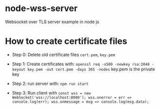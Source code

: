 # node-wss-server
Websocket over TLS server example in node js

# How to create certificate files

- Step 0:
Delete old certificate files `cert.pem`, `key.pem`

- Step 1:
Create certificates with: `openssl req -x509 -newkey rsa:2048 -keyout key.pem -out cert.pem -days 365 -nodes` key.pem is the private key

- Step 2:
run server with: `npm run start`

- Step 3:
Run client with 
`const wss = new WebSocket('wss://localhost:8080');
    wss.onerror = err => console.log(err);
    wss.onmessage = msg => console.log(msg.data);`
